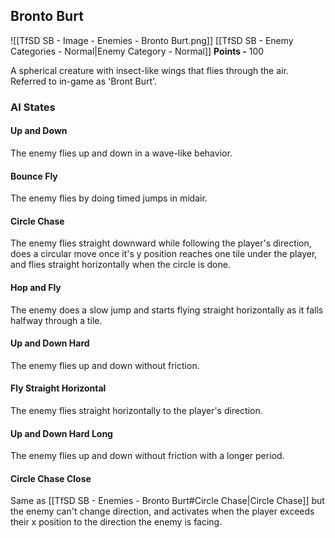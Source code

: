 ## Bronto Burt
![[TfSD SB - Image - Enemies - Bronto Burt.png]]
[[TfSD SB - Enemy Categories - Normal|Enemy Category - Normal]]
**Points -** 100

A spherical creature with insect-like wings that flies through the air.  
Referred to in-game as 'Bront Burt'.
### AI States
#### Up and Down
The enemy flies up and down in a wave-like behavior.
#### Bounce Fly
The enemy flies by doing timed jumps in midair.
#### Circle Chase
The enemy flies straight downward while following the player's direction, does a circular move once it's y position reaches one tile under the player, and flies straight horizontally when the circle is done.
#### Hop and Fly
The enemy does a slow jump and starts flying straight horizontally as it falls halfway through a tile.
#### Up and Down Hard
The enemy flies up and down without friction.
#### Fly Straight Horizontal
The enemy flies straight horizontally to the player's direction.
#### Up and Down Hard Long
The enemy flies up and down without friction with a longer period.
#### Circle Chase Close
Same as [[TfSD SB - Enemies - Bronto Burt#Circle Chase|Circle Chase]] but the enemy can't change direction, and activates when the player exceeds their x position to the direction the enemy is facing.